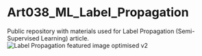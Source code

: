 # Art038_ML_Label_Propagation
Public repository with materials used for Label Propagation (Semi-Supervised Learning) article. 
![Label Propagation featured image optimised v2](https://user-images.githubusercontent.com/24861699/143793850-8fe8d70c-1c00-4aa4-9da5-40c97872f041.png)
